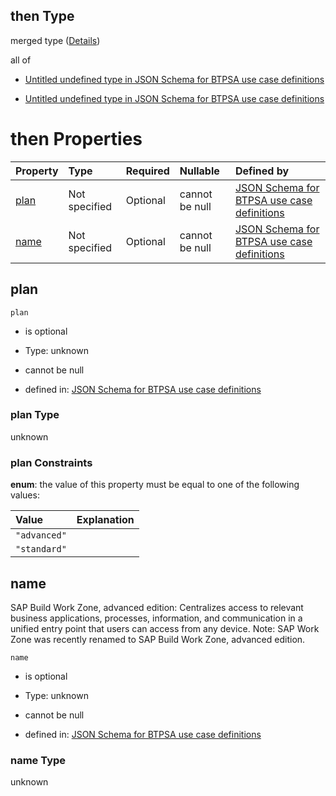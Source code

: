 ## then Type

merged type ([Details](btpsa-usecase-properties-services-items-allof-1-then-allof-14-then.md))

all of

*   [Untitled undefined type in JSON Schema for BTPSA use case definitions](btpsa-usecase-properties-services-items-allof-1-then-allof-14-then-allof-0.md "check type definition")

*   [Untitled undefined type in JSON Schema for BTPSA use case definitions](btpsa-usecase-properties-services-items-allof-1-then-allof-14-then-allof-1.md "check type definition")

# then Properties

| Property      | Type          | Required | Nullable       | Defined by                                                                                                                                                                                                            |
| :------------ | :------------ | :------- | :------------- | :-------------------------------------------------------------------------------------------------------------------------------------------------------------------------------------------------------------------- |
| [plan](#plan) | Not specified | Optional | cannot be null | [JSON Schema for BTPSA use case definitions](btpsa-usecase-properties-services-items-allof-1-then-allof-14-then-properties-plan.md "undefined#/properties/services/items/allOf/1/then/allOf/14/then/properties/plan") |
| [name](#name) | Not specified | Optional | cannot be null | [JSON Schema for BTPSA use case definitions](btpsa-usecase-properties-services-items-allof-1-then-allof-14-then-properties-name.md "undefined#/properties/services/items/allOf/1/then/allOf/14/then/properties/name") |

## plan



`plan`

*   is optional

*   Type: unknown

*   cannot be null

*   defined in: [JSON Schema for BTPSA use case definitions](btpsa-usecase-properties-services-items-allof-1-then-allof-14-then-properties-plan.md "undefined#/properties/services/items/allOf/1/then/allOf/14/then/properties/plan")

### plan Type

unknown

### plan Constraints

**enum**: the value of this property must be equal to one of the following values:

| Value        | Explanation |
| :----------- | :---------- |
| `"advanced"` |             |
| `"standard"` |             |

## name

SAP Build Work Zone, advanced edition: Centralizes access to relevant business applications, processes, information, and communication in a unified entry point that users can access from any device. Note: SAP Work Zone was recently renamed to SAP Build Work Zone, advanced edition.

`name`

*   is optional

*   Type: unknown

*   cannot be null

*   defined in: [JSON Schema for BTPSA use case definitions](btpsa-usecase-properties-services-items-allof-1-then-allof-14-then-properties-name.md "undefined#/properties/services/items/allOf/1/then/allOf/14/then/properties/name")

### name Type

unknown
